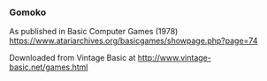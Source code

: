### Gomoko

As published in Basic Computer Games (1978)
https://www.atariarchives.org/basicgames/showpage.php?page=74

Downloaded from Vintage Basic at
http://www.vintage-basic.net/games.html
